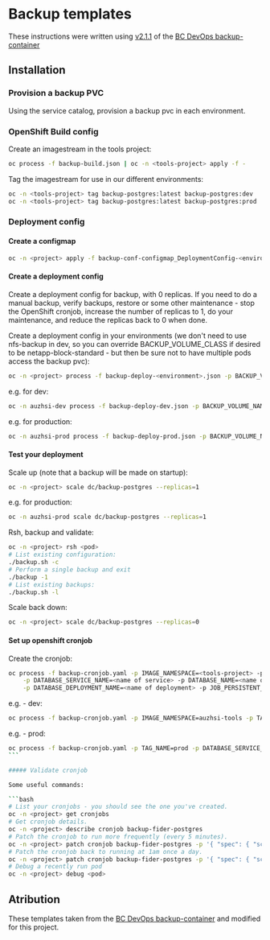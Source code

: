 # Backup templates

These instructions were written using [v2.1.1](https://github.com/BCDevOps/backup-container/releases/tag/2.1.1) of the [BC DevOps backup-container](https://github.com/BCDevOps/backup-container)

## Installation

### Provision a backup PVC

Using the service catalog, provision a backup pvc in each environment.

### OpenShift Build config

Create an imagestream in the tools project:

```bash
oc process -f backup-build.json | oc -n <tools-project> apply -f -
```

Tag the imagestream for use in our different environments:

```bash
oc -n <tools-project> tag backup-postgres:latest backup-postgres:dev
oc -n <tools-project> tag backup-postgres:latest backup-postgres:prod
```

### Deployment config

#### Create a configmap

```bash
oc -n <project> apply -f backup-conf-configmap_DeploymentConfig-<environment>.json
```

#### Create a deployment config

Create a deployment config for backup, with 0 replicas. If you need to do a manual backup, verify
backups, restore or some other maintenance - stop the OpenShift cronjob, increase the number of replicas
to 1, do your maintenance, and reduce the replicas back to 0 when done.

Create a deployment config in your environments (we don't need to use nfs-backup in dev, so you
can override BACKUP_VOLUME_CLASS if desired to be netapp-block-standard - but then be sure not to have
multiple pods access the backup pvc):

```bash
oc -n <project> process -f backup-deploy-<environment>.json -p BACKUP_VOLUME_NAME=<backup volume name> | oc -n <project> apply -f -
```

e.g. for dev:

```bash
oc -n auzhsi-dev process -f backup-deploy-dev.json -p BACKUP_VOLUME_NAME=bk-auzhsi-dev-vgc3svkn4776 -p | oc -n auzhsi-dev apply -f -
```

e.g. for production:

```bash
oc -n auzhsi-prod process -f backup-deploy-prod.json -p BACKUP_VOLUME_NAME=bk-auzhsi-prod-lenk19vmffnx | oc -n auzhsi-prod apply -f -
```

#### Test your deployment

Scale up (note that a backup will be made on startup):

```bash
oc -n <project> scale dc/backup-postgres --replicas=1
```

e.g. for production:

```bash
oc -n auzhsi-prod scale dc/backup-postgres --replicas=1
```

Rsh, backup and validate:

```bash
oc -n <project> rsh <pod>
# List existing configuration:
./backup.sh -c
# Perform a single backup and exit
./backup -1
# List existing backups:
./backup.sh -l
```

Scale back down:

```bash
oc -n <project> scale dc/backup-postgres --replicas=0
```

#### Set up openshift cronjob

Create the cronjob:

```bash
oc process -f backup-cronjob.yaml -p IMAGE_NAMESPACE=<tools-project> -p TAG_NAME=<dev/prod> \
    -p DATABASE_SERVICE_NAME=<name of service> -p DATABASE_NAME=<name of database> \
    -p DATABASE_DEPLOYMENT_NAME=<name of deployment> -p JOB_PERSISTENT_STORAGE_NAME=<name of backup volume> | oc -n <project> apply -f -
```

e.g. - dev:

```bash
oc process -f backup-cronjob.yaml -p IMAGE_NAMESPACE=auzhsi-tools -p TAG_NAME=dev -p DATABASE_SERVICE_NAME=psufiderdev-postgresql -p DATABASE_NAME=psufiderdev -p DATABASE_DEPLOYMENT_NAME=psufiderdev-postgresql -p JOB_PERSISTENT_STORAGE_NAME=bk-auzhsi-dev-vgc3svkn4776 -p JOB_NAME=backup-fider-postgres | oc -n auzhsi-dev apply -f -
```

e.g. - prod:

````bash
oc process -f backup-cronjob.yaml -p TAG_NAME=prod -p DATABASE_SERVICE_NAME=psufider-postgresql -p DATABASE_NAME=psufider -p DATABASE_DEPLOYMENT_NAME=psufider-postgresql -p JOB_PERSISTENT_STORAGE_NAME=bk-auzhsi-prod-lenk19vmffnx -p JOB_NAME=backup-fider-postgres | oc -n auzhsi-prod apply -f -
```

##### Validate cronjob

Some useful commands:

```bash
# List your cronjobs - you should see the one you've created.
oc -n <project> get cronjobs
# Get cronjob details.
oc -n <project> describe cronjob backup-fider-postgres
# Patch the cronjob to run more frequently (every 5 minutes).
oc -n <project> patch cronjob backup-fider-postgres -p '{ "spec": { "schedule": "*/5 * * * *" } }'
# Patch the cronjob back to running at 1am once a day.
oc -n <project> patch cronjob backup-fider-postgres -p '{ "spec": { "schedule": "0 1 * * *" } }'
# Debug a recently run pod
oc -n <project> debug <pod>
````

## Atribution

These templates taken from the [BC DevOps backup-container](https://github.com/BCDevOps/backup-container)
and modified for this project.

